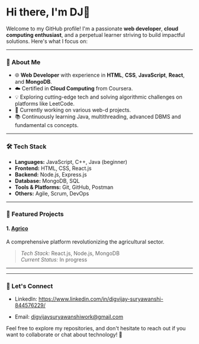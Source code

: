 # Hi there, I'm DJ👋

Welcome to my GitHub profile! I'm a passionate **web developer**, **cloud computing enthusiast**, and a perpetual learner striving to build impactful solutions. Here's what I focus on:

---

### 🚀 About Me
- 🌐 **Web Developer** with experience in **HTML**, **CSS**, **JavaScript**, **React**, and **MongoDB**.
- ☁️ Certified in **Cloud Computing** from Coursera.
- 💡 Exploring cutting-edge tech and solving algorithmic challenges on platforms like LeetCode.
- 🎯 Currently working on various web-d projects.
- 📚 Continuously learning Java, multithreading, advanced DBMS and fundamental cs concepts.

---

### 🛠️ Tech Stack
- **Languages:** JavaScript, C++, Java (beginner)
- **Frontend:** HTML, CSS, React.js
- **Backend:** Node.js, Express.js
- **Database:** MongoDB, SQL
- **Tools & Platforms:** Git, GitHub, Postman
- **Others:** Agile, Scrum, DevOps

---

### 🌟 Featured Projects
#### 1. [Agrico](#)  
A comprehensive platform revolutionizing the agricultural sector. 
> *Tech Stack:* React.js, Node.js, MongoDB  
> *Current Status:* In progress


---


---

### 💬 Let's Connect
- LinkedIn: https://www.linkedin.com/in/digvijay-suryawanshi-844576229/

- Email: digvijaysuryawanshiwork@gmail.com

Feel free to explore my repositories, and don't hesitate to reach out if you want to collaborate or chat about technology! 🚀
